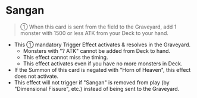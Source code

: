 # Sangan

> ① When this card is sent from the field to the Graveyard, add 1 monster with 1500 or less ATK from your Deck to your hand.

*   This ① mandatory Trigger Effect activates & resolves in the Graveyard.
    *   Monsters with "? ATK" cannot be added from Deck to hand.
    *   This effect cannot miss the timing.
    *   This effect activates even if you have no more monsters in Deck.
*   If the Summon of this card is negated with "Horn of Heaven", this effect does not activate.
*   This effect will not trigger if "Sangan" is removed from play (by "Dimensional Fissure", etc.) instead of being sent to the Graveyard.
